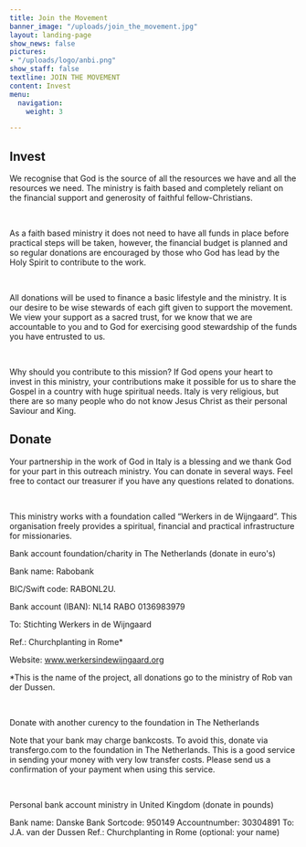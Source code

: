 ```yaml
---
title: Join the Movement
banner_image: "/uploads/join_the_movement.jpg"
layout: landing-page
show_news: false
pictures:
- "/uploads/logo/anbi.png"
show_staff: false
textline: JOIN THE MOVEMENT
content: Invest
menu:
  navigation:
    weight: 3

---
```

## Invest

We recognise that God is the source of all the resources we have and all the resources we need. The ministry is faith based and completely reliant on the financial support and generosity of faithful fellow-Christians. 

​

As a faith based ministry it does not need to have all funds in place before practical steps will be taken, however, the financial budget is planned and so regular donations are encouraged by those who God has lead by the Holy Spirit to contribute to the work. 

​

All donations will be used to finance a basic lifestyle and the ministry. It is our desire to be wise stewards of each gift given to support the movement. We view your support as a sacred trust, for we know that we are accountable to you and to God for exercising good stewardship of the funds you have entrusted to us.

​

Why should you contribute to this mission? If God opens your heart to invest in this ministry, your contributions make it possible for us to share the Gospel in a country with huge spiritual needs. Italy is very religious, but there are so many people who do not know Jesus Christ as their personal Saviour and King. 

 

## Donate

Your partnership in the work of God in Italy is a blessing and we thank God for your part in this outreach ministry. You can donate in several ways. Feel free to contact our treasurer if you have any questions related to donations.

​

This ministry works with a foundation called “Werkers in de Wijngaard”. This organisation freely provides a spiritual, financial and practical infrastructure for missionaries. 


Bank account foundation/charity in The Netherlands (donate in euro's)

Bank name: Rabobank

BIC/Swift code: RABONL2U.

Bank account (IBAN): NL14 RABO 0136983979

To: Stichting Werkers in de Wijngaard

Ref.: Churchplanting in Rome*

Website: www.werkersindewijngaard.org

*This is the name of the project, all donations go to the ministry of Rob van der Dussen.

​

Donate with another curency to the foundation in The Netherlands

Note that your bank may charge bankcosts. To avoid this, donate via transfergo.com to the foundation in The Netherlands. This is a good service in sending your money with very low transfer costs. Please send us a confirmation of your payment when using this service.

​

Personal bank account ministry in United Kingdom (donate in pounds)

Bank name: Danske Bank
Sortcode: 950149
Accountnumber: 30304891
To: J.A. van der Dussen
Ref.: Churchplanting in Rome (optional: your name)